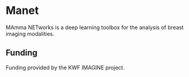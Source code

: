 # Manet

MAmma NETworks is a deep learning toolbox for the analysis of breast imaging modalities.

## Funding
Funding provided by the KWF IMAGINE project.